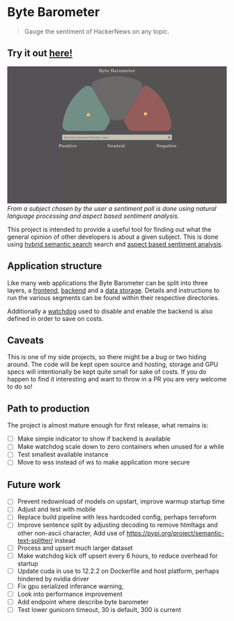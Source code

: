 # Byte Barometer

> Gauge the sentiment of HackerNews on any topic.

## Try it out [here!](https://byte-barometer.com)

![Current UI of the Byte Barometer](/bytebarometer.gif?raw=true)
_From a subject chosen by the user a sentiment poll is done using natural language processing and aspect based sentiment analysis._

This project is intended to provide a useful tool for finding out what the general opinion of other developers is about a given subject. This is done using [hybrid semantic search](https://docs.pinecone.io/docs/hybrid-search) search and [aspect based sentiment analysis](https://github.com/yangheng95/PyABSA).

## Application structure

Like many web applications the Byte Barometer can be split into three layers, a [frontend](./frontend/README.md), [backend](./backend/README.md) and a [data storage](https://www.pinecone.io/). Details and instructions to run the various segments can be found within their respective directories.

Additionally a [watchdog](./watchdog/README.md) used to disable and enable the backend is also defined in order to save on costs.

## Caveats

This is one of my side projects, so there might be a bug or two hiding around. The code will be kept open source and hosting, storage and GPU specs will intentionally be kept quite small for sake of costs. If you do happen to find it interesting and want to throw in a PR you are very welcome to do so!

## Path to production

The project is almost mature enough for first release, what remains is:

- [ ] Make simple indicator to show if backend is available
- [ ] Make watchdog scale down to zero containers when unused for a while
- [ ] Test smallest available instance
- [ ] Move to wss instead of ws to make application more secure

## Future work

- [ ] Prevent redownload of models on upstart, improve warmup startup time
- [ ] Adjust and test with mobile
- [ ] Replace build pipeline with less hardcoded config, perhaps terraform
- [ ] Improve sentence split by adjusting decoding to remove htmltags and other non-ascii character, Add use of https://pypi.org/project/semantic-text-splitter/ instead
- [ ] Process and upsert much larger dataset
- [ ] Make watchdog kick off upsert every 6 hours, to reduce overhead for startup
- [ ] Update cuda in use to 12.2.2 on Dockerfile and host platform, perhaps hindered by nvidia driver
- [ ] Fix gpu serialized inferance warning,
- [ ] Look into performance improvement
- [ ] Add endpoint where describe byte barometer
- [ ] Test lower gunicorn timeout, 30 is default, 300 is current
